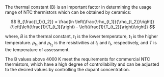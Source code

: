 The thermal constant (B) is an important factor in determining the usage range of NTC thermistors which can be obtained by ceramics:

$$ B_{\frac{t_1}{t_2}} = \frac{ln \left(\frac{\rho_{t_1}}{\rho_{t_2}}\right)}{\left[\left(\frac{1}{T_{t_1}}\right) - \left(\frac{1}{T_{t_2}}\right)\right]} $$

where, $`B`$ is the thermal constant, $`t_1`$ is the lower temperature, $`t_1`$ is the higher temperature. $`\rho_{t_1}`$ and $`\rho_{t_2}`$ is the resistivities at $`t_1`$ and $`t_1`$, respectively, and $`T`$ is the temperature of assessment.

The B values above 4000 K meet the requirements for
commercial NTC thermistors, which have a high degree of controllability and can be adjusted to the 
desired values by controlling the dopant concentration.
